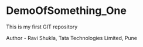 # DemoOfSomething_One
This is my first GIT repository

Author - Ravi Shukla, Tata Technologies Limited, Pune
